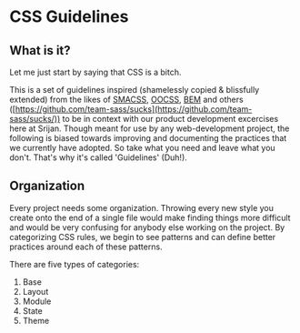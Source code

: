 # CSS Guidelines

## What is it?
Let me just start by saying that CSS is a bitch.

This is a set of guidelines inspired (shamelessly copied & blissfully extended) from the likes of [SMACSS](http://smacss.com/), [OOCSS](http://oocss.org), [BEM](http://bem.info/method) and others ([https://github.com/team-sass/sucks](https://github.com/team-sass/sucks/)) to be in context with our product development excercises here at Srijan. Though meant for use by any web-development project, the following is biased towards improving and documenting the practices that we currently have adopted. So take what you need and leave what you don't. That's why it's called 'Guidelines' (Duh!).

## Organization
Every project needs some organization. Throwing every new style you create onto the end of a single file would make finding things more difficult and would be very confusing for anybody else working on the project. By categorizing CSS rules, we begin to see patterns and can define better practices around each of these patterns.

There are five types of categories:
1.	Base
2.	Layout
3.	Module
4.	State
5.	Theme